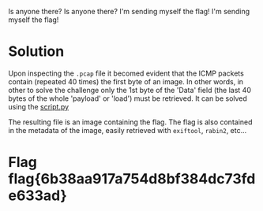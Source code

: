 Is anyone there? Is anyone there? I'm sending myself the flag! I'm sending myself the flag!

# Solution
Upon inspecting the `.pcap` file it becomed evident that the ICMP packets contain (repeated 40 times) the first byte of an image. In other words, in other to solve the challenge only the 1st byte of the 'Data' field (the last 40 bytes of the whole 'payload' or 'load') must be retrieved. It can be solved using the [script.py](./script.py)

The resulting file is an image containing the flag. The flag is also contained in the metadata of the image, easily retrieved with `exiftool`, `rabin2`, etc...

# Flag flag{6b38aa917a754d8bf384dc73fde633ad}